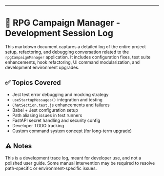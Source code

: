 ---

# 🧙 RPG Campaign Manager - Development Session Log

This markdown document captures a detailed log of the entire project setup, refactoring, and debugging conversation
related to the `rpgCampaignManager` application. It includes configuration fixes, test suite enhancements, hook
refactoring, UI command modularization, and development environment upgrades.

## ✅ Topics Covered

- Jest test error debugging and mocking strategy
- `useStartupMessages()` integration and testing
- `ChatSection.test.js` enhancements and failures
- Babel + Jest configuration setup
- Path aliasing issues in test runners
- FastAPI secret handling and security config
- Developer TODO tracking
- Custom command system concept (for long-term upgrade)

## ⚠️ Notes

This is a development trace log, meant for developer use, and not a polished user guide. Some manual intervention may be
required to resolve path-specific or environment-specific issues.
